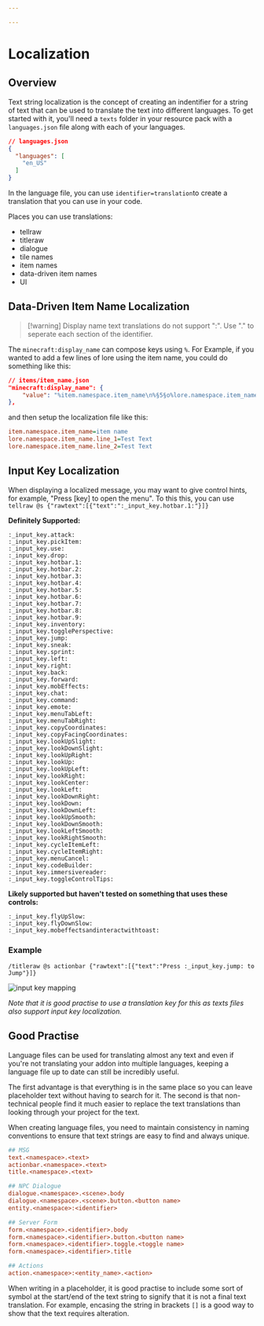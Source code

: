 ```yaml
---

---
```


# Localization

## Overview
Text string localization is the concept of creating an indentifier for a string of text that can be used to translate the text into different languages. To get started with it, you'll need a `texts` folder in your resource pack with a `languages.json` file along with each of your languages.

```json
// languages.json
{
  "languages": [
    "en_US"
  ]
}
```

In the language file, you can use `identifier=translation`to create a translation that you can use in your code.

Places you can use translations:
- tellraw
- titleraw
- dialogue
- tile names
- item names
- data-driven item names
- UI

## Data-Driven Item Name Localization 

> [!warning] Display name text translations do not support ":". Use "." to seperate each section of the identifier.

The `minecraft:display_name` can compose keys using `%`. For Example, if you wanted to add a few lines of lore using the item name, you could do something like this:

```json
// items/item_name.json
"minecraft:display_name": {
    "value": "%item.namespace.item_name\n%§5§o%lore.namespace.item_name.line_1\n%lore.namespace.item_name.line_2§r"
},
```

and then setup the localization file like this:
```ini
item.namespace.item_name=item name
lore.namespace.item_name.line_1=Test Text
lore.namespace.item_name.line_2=Test Text
```

## Input Key Localization
When displaying a localized message, you may want to give control hints, for example, "Press [key] to open the menu". To this this, you can use `tellraw @s {"rawtext":[{"text":":_input_key.hotbar.1:"}]}`

**Definitely Supported:**

```
:_input_key.attack: 
:_input_key.pickItem: 
:_input_key.use: 
:_input_key.drop: 
:_input_key.hotbar.1: 
:_input_key.hotbar.2: 
:_input_key.hotbar.3: 
:_input_key.hotbar.4:
:_input_key.hotbar.5: 
:_input_key.hotbar.6: 
:_input_key.hotbar.7: 
:_input_key.hotbar.8: 
:_input_key.hotbar.9: 
:_input_key.inventory: 
:_input_key.togglePerspective: 
:_input_key.jump: 
:_input_key.sneak: 
:_input_key.sprint: 
:_input_key.left: 
:_input_key.right: 
:_input_key.back: 
:_input_key.forward: 
:_input_key.mobEffects: 
:_input_key.chat: 
:_input_key.command: 
:_input_key.emote: 
:_input_key.menuTabLeft: 
:_input_key.menuTabRight: 
:_input_key.copyCoordinates: 
:_input_key.copyFacingCoordinates: 
:_input_key.lookUpSlight: 
:_input_key.lookDownSlight: 
:_input_key.lookUpRight: 
:_input_key.lookUp: 
:_input_key.lookUpLeft: 
:_input_key.lookRight: 
:_input_key.lookCenter: 
:_input_key.lookLeft: 
:_input_key.lookDownRight: 
:_input_key.lookDown: 
:_input_key.lookDownLeft: 
:_input_key.lookUpSmooth: 
:_input_key.lookDownSmooth: 
:_input_key.lookLeftSmooth: 
:_input_key.lookRightSmooth: 
:_input_key.cycleItemLeft: 
:_input_key.cycleItemRight:
:_input_key.menuCancel: 
:_input_key.codeBuilder: 
:_input_key.immersivereader: 
:_input_key.toggleControlTips:
```

**Likely supported but haven't tested on something that uses these controls:**
```
:_input_key.flyUpSlow: 
:_input_key.flyDownSlow: 
:_input_key.mobeffectsandinteractwithtoast:
```

### Example 

`/titleraw @s actionbar {"rawtext":[{"text":"Press :_input_key.jump: to Jump"}]}`

![input key mapping](/images/text_localization/input_key_mapping.png)

*Note that it is good practise to use a translation key for this as texts files also support input key localization.*

## Good Practise 
Language files can be used for translating almost any text and even if you're not translating your addon into multiple languages, keeping a language file up to date can still be incredibly useful.

The first advantage is that everything is in the same place so you can leave placeholder text without having to search for it. The second is that non-technical people find it much easier to replace the text translations than looking through your project for the text.

When creating language files, you need to maintain consistency in naming conventions to ensure that text strings are easy to find and always unique.

```ini
## MSG
text.<namespace>.<text>
actionbar.<namespace>.<text>
title.<namespace>.<text>

## NPC Dialogue
dialogue.<namespace>.<scene>.body
dialogue.<namespace>.<scene>.button.<button name>
entity.<namespace>:<identifier>

## Server Form
form.<namespace>.<identifier>.body
form.<namespace>.<identifier>.button.<button name>
form.<namespace>.<identifier>.toggle.<toggle name>
form.<namespace>.<identifier>.title

## Actions
action.<namespace>:<entity_name>.<action>
```

When writing in a placeholder, it is good practise to include some sort of symbol at the start/end of the text string to signify that it is not a final text translation. For example, encasing the string in brackets `[]` is a good way to show that the text requires alteration.


